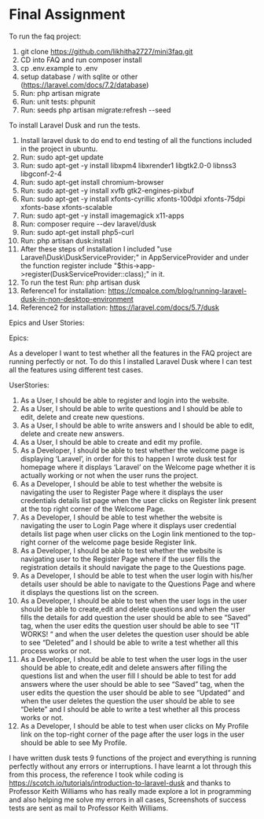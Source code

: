 
# Final Assignment

To run the faq project:

1. git clone https://github.com/likhitha2727/mini3faq.git
2. CD into FAQ and run composer install
3. cp .env.example to .env
4. setup database / with sqlite or other (https://laravel.com/docs/7.2/database)
5. Run: php artisan migrate
6. Run: unit tests: phpunit
7. Run: seeds php artisan migrate:refresh --seed

To install Laravel Dusk and run the tests.

1. Install laravel dusk to do end to end testing of all the functions included in the project in ubuntu.
2. Run: sudo apt-get update 
3. Run: sudo apt-get -y install libxpm4 libxrender1 libgtk2.0-0 libnss3 libgconf-2-4 
4. Run: sudo apt-get install chromium-browser
5. Run: sudo apt-get -y install xvfb gtk2-engines-pixbuf 
6. Run: sudo apt-get -y install xfonts-cyrillic xfonts-100dpi xfonts-75dpi xfonts-base xfonts-scalable
7. Run: sudo apt-get -y install imagemagick x11-apps
8. Run: composer require --dev laravel/dusk
9. Run: sudo apt-get install php5-curl
10. Run: php artisan dusk:install
11. After these steps of installation I included "use Laravel\Dusk\DuskServiceProvider;" in AppServiceProvider and under the function register include "$this->app->register(DuskServiceProvider::class);" in it.
12. To run the test Run: php artisan dusk
13. Reference1 for installation: https://cmpalce.com/blog/running-laravel-dusk-in-non-desktop-environment
14. Reference2 for installation: https://laravel.com/docs/5.7/dusk

Epics and User Stories:

Epics:

As a developer I want to test whether all the features in the FAQ project are running perfectly or not. To do this I installed Laravel Dusk where I can test all the features using different test cases.

UserStories:
1. As a User, I should be able to register and login into the website.
2. As a User, I should be able to write questions and I should be able to edit, delete and create new questions.
3. As a User, I should be able to write answers and I should be able to edit, delete and create new answers.
4. As a User, I should be able to create and edit my profile.
5. As a Developer, I should be able to test whether the welcome page is displaying ‘Laravel’, in order for this to happen I wrote dusk test for homepage where it displays ‘Laravel’ on the Welcome page whether it is actually working or not when the user runs the project.
6. As a Developer, I should be able to test whether the website is navigating the user to Register Page where it displays the user credentials details list page when the user clicks on Register link present at the top right corner of the Welcome Page.
7. As a Developer, I should be able to test whether the website is navigating the user to Login Page where it displays user credential details list page when user clicks on the Login link mentioned to the top-right  corner of the welcome page beside Register link.
8. As a Developer, I should be able to test whether the website is navigating user to the Register Page where if the user fills the registration details it should navigate the page to the Questions page.
9. As a Developer, I should be able to test when the user login with his/her details user should be able to navigate to the Questions Page and where it displays the questions list on the screen.
10. As a Developer, I should be able to test when the user logs in the user should be able to create,edit and delete questions and when the user fills the details for add question the user should be able to see “Saved” tag, when the user edits the question user should be able to see “IT WORKS! “ and when the user deletes the question user should be able to see “Deleted” and I should be able to write a test whether all this process works or not.
11. As a Developer, I should be able to test when the user logs in the user should be able to create,edit and delete answers after filling the questions list and when the user  fill I should be able to test for add answers where the user should be able to see “Saved” tag, when the user edits the question the user should be able to see “Updated“ and when the user deletes the question the user should be able to see “Delete” and I should be able to write a test whether all this process works or not.
12. As a Developer, I should be able to test when user clicks on My Profile link on the top-right corner of the page after the user logs in the user should be able to see My Profile.

I have written dusk tests 9 functions of the project and everything is running perfectly without any errors or interruptions. I have learnt a lot through this from this process, the reference I took while coding is https://scotch.io/tutorials/introduction-to-laravel-dusk and thanks to Professor Keith Williams who has really made explore a lot in programming and also helping me solve my errors in all cases, Screenshots of success tests are sent as mail to Professor Keith Williams.


